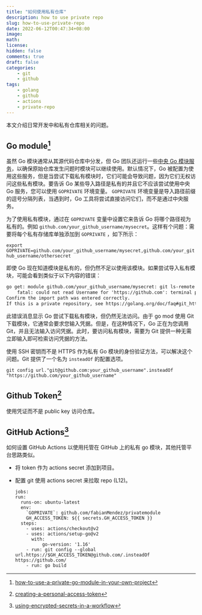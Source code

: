 ```yaml
---
title: "如何使用私有仓库"
description: how to use private repo
slug: how-to-use-private-repo
date: 2022-06-12T00:47:34+08:00
image: 
math: 
license: 
hidden: false
comments: true
draft: false
categories:
    - git
    - github
tags:
    - golang
    - github
    - actions
    - private-repo
---
```


本文介绍日常开发中和私有仓库相关的问题。

## Go module[^1]

虽然 Go 模块通常从其源代码仓库中分发，但 Go 团队还运行一些[中央 Go 模块服务](https://proxy.golang.org/)，以确保原始仓库发生问题时模块可以继续使用。默认情况下，Go 被配置为使用这些服务，但是当尝试下载私有模块时，它们可能会导致问题，因为它们无权访问这些私有模块。要告诉 Go 某些导入路径是私有的并且它不应该尝试使用中央 Go 服务，您可以使用 `GOPRIVATE` 环境变量。 `GOPRIVATE` 环境变量是导入路径前缀的逗号分隔列表，当遇到时，Go 工具将尝试直接访问它们，而不是通过中央服务。

为了使用私有模块，通过在 `GOPRIVATE` 变量中设置它来告诉 Go 将哪个路径视为私有的。例如 `github.com/your_github_username/mysecret`。这样有个问题：需要将每个私有存储库单独添加到 `GOPRIVATE` ，如下所示：

`export GOPRIVATE=github.com/your_github_username/mysecret,github.com/your_github_username/othersecret`

即使 Go 现在知道模块是私有的，但仍然不足以使用该模块。如果尝试导入私有模块，可能会看到类似于以下内容的错误：

```html
go get: module github.com/your_github_username/mysecret: git ls-remote -q origin in /Users/your_github_username/go/pkg/mod/cache/vcs/2f8c...b9ea: exit status 128:
	fatal: could not read Username for 'https://github.com': terminal prompts disabled
Confirm the import path was entered correctly.
If this is a private repository, see https://golang.org/doc/faq#git_https for additional information.
```

此错误消息显示 Go 尝试下载私有模块，但仍然无法访问。由于 go mod 使用 Git 下载模块，它通常会要求您输入凭据。但是，在这种情况下，Go 正在为您调用 Git，并且无法输入访问凭据。此时，要访问私有模块，需要为 Git 提供一种无需立即输入即可检索访问凭据的方法。

使用 SSH 密钥而不是 HTTPS 作为私有 Go 模块的身份验证方法，可以解决这个问题。Git 提供了一个名为 `insteadOf` 的配置选项。

`git config url."git@github.com:your_github_username".insteadOf "https://github.com/your_github_username"`

## Github Token[^2]

使用凭证而不是 public key 访问仓库。

## GitHub Actions[^3]

如何设置 GitHub Actions 以使用托管在 GitHub 上的私有 go 模块，其他托管平台思路类似。

+ 将 token 作为 actions secret 添加到项目。
+ 配置 git 使用 actions secret 来拉取 repo (L12)。

  ```shell
  jobs:
  run:
    runs-on: ubuntu-latest
    env:
      `GOPRIVATE`: github.com/fabianMendez/privatemodule
      GH_ACCESS_TOKEN: ${{ secrets.GH_ACCESS_TOKEN }}
    steps:
      - uses: actions/checkout@v2
      - uses: actions/setup-go@v2
        with:
            go-version: '1.16'
      - run: git config --global url.https://$GH_ACCESS_TOKEN@github.com/.insteadOf https://github.com/
      - run: go build

  ```

[^1]: [how-to-use-a-private-go-module-in-your-own-project](https://www.digitalocean.com/community/tutorials/how-to-use-a-private-go-module-in-your-own-project)
[^2]: [creating-a-personal-access-token](https://docs.github.com/cn/authentication/keeping-your-account-and-data-secure/creating-a-personal-access-token)
[^3]: [using-encrypted-secrets-in-a-workflow](https://docs.github.com/cn/actions/security-guides/encrypted-secrets#using-encrypted-secrets-in-a-workflow)
